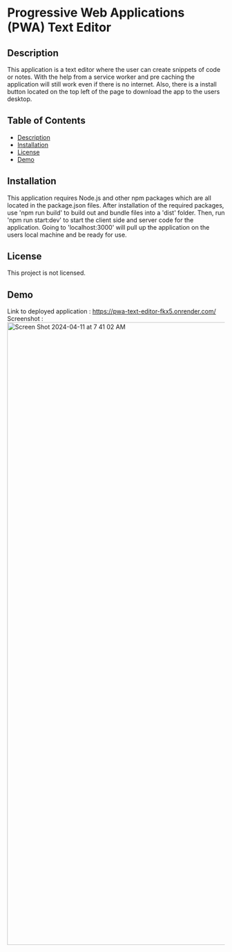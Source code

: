 # Progressive Web Applications (PWA) Text Editor

## Description
This application is a text editor where the user can create snippets of code or notes. With the help from a service worker and pre caching the application will still work even if there is no internet. Also, there is a install button located on the top left of the page to download the app to the users desktop.

## Table of Contents

* [Description](#description)
* [Installation](#installation)
* [License](#license)
* [Demo](#demo)

## Installation

This application requires Node.js and other npm packages which are all located in the package.json files.
After installation of the required packages, use 'npm run build' to build out and bundle files into a 'dist' folder. Then, run 'npm run start:dev' to start the client side and server code for the application. Going to 'localhost:3000' will pull up the application on the users local machine and be ready for use.

## License

This project is not licensed.

## Demo
Link to deployed application : https://pwa-text-editor-fkx5.onrender.com/
Screenshot :
<img width="1440" alt="Screen Shot 2024-04-11 at 7 41 02 AM" src="https://github.com/mymashedpotatoes/PWA-Text-Editor/assets/145066673/b5c9e753-1071-4b66-9991-e762bc9dcebe">
